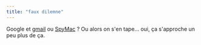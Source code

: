```yaml
---
title: "faux dilemne"
---
```


Google et [gmail](https://gmail.google.com) ou
[SpyMac](http://www.gadgetopia.com/2004/04/06/SpyMacTrumpsGoogle.html) ? Ou
alors on s'en tape... oui, ça s'approche un peu plus de ça.


